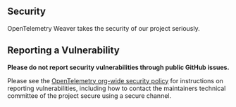 ## Security

OpenTelemetry Weaver takes the security of our project seriously.

## Reporting a Vulnerability

**Please do not report security vulnerabilities through public GitHub issues.**

Please see the [OpenTelemetry org-wide security
policy](https://github.com/open-telemetry/.github/blob/main/SECURITY.md)
for instructions on reporting vulnerabilities, including how to
contact the maintainers technical committee of the project secure
using a secure channel.